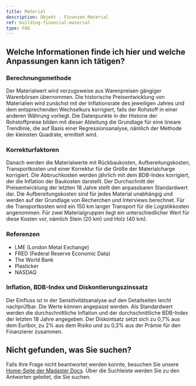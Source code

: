 ```yaml
---
title: Material
description: Objekt - Finanzen Material
ref: building-financial-material
type: FAQ
---
```

## Welche Informationen finde ich hier und welche Anpassungen kann ich tätigen?
### Berechnungsmethode
Der Materialwert wird vorzugsweise aus Warenpreisen gängiger Warenbörsen übernommen. Die historische Preisentwicklung von Materialien wird zunächst mit der Inflationsrate des jeweiligen Jahres und dem entsprechenden Wechselkurs korrigiert, falls der Rohstoff in einer anderen Währung vorliegt. Die Datenpunkte in der Historie der Rohstoffpreise bilden mit dieser Ableitung die Grundlage für eine lineare Trendlinie, die auf Basis einer Regressionsanalyse, nämlich der Methode der kleinsten Quadrate, ermittelt wird. 

### Korrekturfaktoren
Danach werden die Materialwerte mit Rückbaukosten, Aufbereitungskosten, Transportkosten und einer Korrektur für die Größe der Materialcharge korrigiert. Die Abbruchkosten werden jährlich mit dem BDB-Index korrigiert, der die Inflation der Baukosten darstellt. Der Durchschnitt der Preisentwicklung der letzten 18 Jahre stellt den anpassbaren Standardwert dar. Die Aufbereitungskosten sind für jedes Material unabhängig und werden auf der Grundlage von Recherchen und Interviews berechnet. Für die Transportkosten wird ein 150 km langer Transport für die Logistikkosten angenommen. Für zwei Materialgruppen liegt ein unterschiedlicher Wert für diese Kosten vor, nämlich Stein (20 km) und Holz (40 km).

### Referenzen
- LME (London Metal Exchange)
- FRED (Federal Reserve Economic Data)
- The World Bank
- Plasticker
- NASDAQ

### Inflation, BDB-Index und Diskontierungszinssatz
Der Einfluss ist in der Sensitivitätsanalyse auf den Detailseiten leicht nachprüfbar. Die Werte können angepasst werden. Als Standardwert werden die durchschnittliche Inflation und der durchschnittliche BDB-Index der letzten 18 Jahre angegeben. Der Diskontsatz setzt sich zu 0,7% aus dem Euribor, zu 2% aus dem Risiko und zu 0,3% aus der Prämie für den Finanzierer zusammen.

## Nicht gefunden, was Sie suchen?
Falls Ihre Frage nicht beantwortet werden konnte, besuchen Sie unsere <a href="/ch/de/" target="_blank">Home-Seite der Madaster Docs</a>. Über die Suchleiste werden Sie zu den Antworten geleitet, die Sie suchen.
